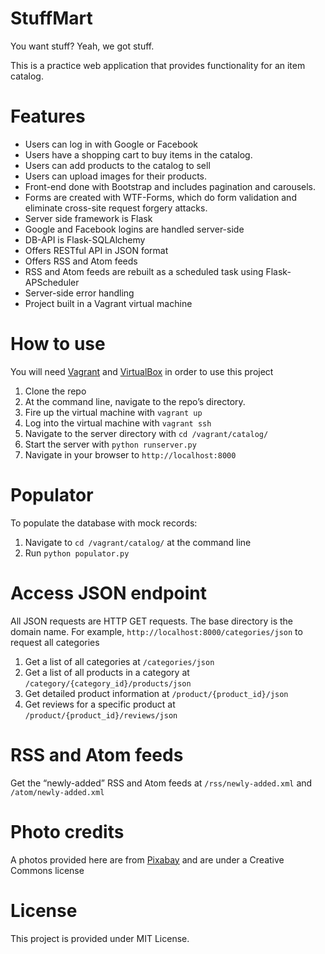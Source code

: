 # StuffMart
You want stuff? Yeah, we got stuff.

This is a practice web application that provides functionality for an item catalog.

# Features
* Users can log in with Google or Facebook
* Users have a shopping cart to buy items in the catalog.
* Users can add products to the catalog to sell
* Users can upload images for their products.
* Front-end done with Bootstrap and includes pagination and carousels.
* Forms are created with WTF-Forms, which do form validation and eliminate cross-site request forgery attacks.
* Server side framework is Flask
* Google and Facebook logins are handled server-side
* DB-API is Flask-SQLAlchemy
* Offers RESTful API in JSON format
* Offers RSS and Atom feeds
* RSS and Atom feeds are rebuilt as a scheduled task using Flask-APScheduler
* Server-side error handling
* Project built in a Vagrant virtual machine

# How to use
You will need [Vagrant](www.vagrantup.com) and [VirtualBox](www.virtualbox.org) in order to use this project

1. Clone the repo
2. At the command line, navigate to the repo’s directory.
3. Fire up the virtual machine with `vagrant up`
4. Log into the virtual machine with `vagrant ssh`
5. Navigate to the server directory with `cd /vagrant/catalog/`
6. Start the server with `python runserver.py`
7. Navigate in your browser to `http://localhost:8000`

# Populator
To populate the database with mock records:

1. Navigate to `cd /vagrant/catalog/` at the command line
2. Run `python populator.py`

# Access JSON endpoint
All JSON requests are HTTP GET requests. The base directory is the domain name. For example, `http://localhost:8000/categories/json` to request all categories

1.  Get a list of all categories at `/categories/json`
2.  Get a list of all products in a category at `/category/{category_id}/products/json`
3.  Get detailed product information at `/product/{product_id}/json`
4.  Get reviews for a specific product at `/product/{product_id}/reviews/json`

# RSS and Atom feeds
Get the “newly-added” RSS and Atom feeds at `/rss/newly-added.xml` and `/atom/newly-added.xml`

# Photo credits
A photos provided here are from [Pixabay](https://pixabay.com) and are under a Creative Commons license

# License
This project is provided under MIT License.
